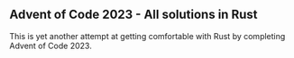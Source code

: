 Advent of Code 2023 - All solutions in Rust
-------------------------------------------

This is yet another attempt at getting comfortable with Rust by completing Advent of Code 2023.
